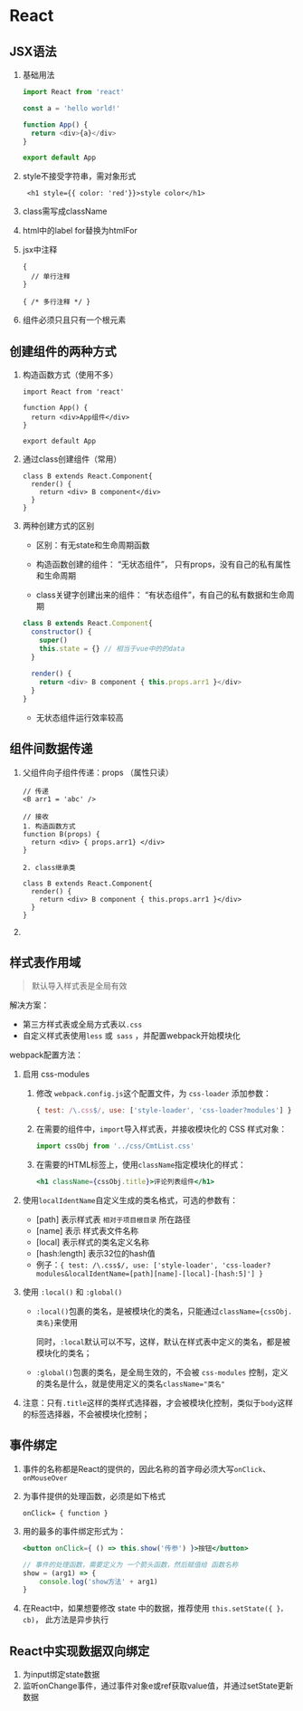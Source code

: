 # React

##  JSX语法

1. 基础用法

   ```javascript
   import React from 'react'
   
   const a = 'hello world!'
   
   function App() {
     return <div>{a}</div>
   }
   
   export default App
   ```

2. style不接受字符串，需对象形式

   ```
    <h1 style={{ color: 'red'}}>style color</h1>
   ```

3. class需写成className

4. html中的label  for替换为htmlFor

4. jsx中注释

   ```
   {
     // 单行注释
   }
       
   { /* 多行注释 */ }
   ```

5. 组件必须只且只有一个根元素

## 创建组件的两种方式

1. 构造函数方式（使用不多）

   ```
   import React from 'react'
   
   function App() {
     return <div>App组件</div>
   }
   
   export default App
   ```

2. 通过class创建组件（常用）

   ```
   class B extends React.Component{
     render() {
       return <div> B component</div>
     }
   }
   ```

3. 两种创建方式的区别

   * 区别：有无state和生命周期函数

   * 构造函数创建的组件： “无状态组件”， 只有props，没有自己的私有属性和生命周期
   * class关键字创建出来的组件： “有状态组件”，有自己的私有数据和生命周期

   ```javascript
   class B extends React.Component{
     constructor() {
       super()
       this.state = {} // 相当于vue中的的data
     }
     
     render() {
       return <div> B component { this.props.arr1 }</div>
     }
   }
   ```

   * 无状态组件运行效率较高

## 组件间数据传递

1. 父组件向子组件传递：props （属性只读）

   ```
   // 传递
   <B arr1 = 'abc' />
   
   // 接收
   1. 构造函数方式
   function B(props) {
     return <div> { props.arr1} </div>
   }
   
   2. class继承类
   
   class B extends React.Component{
     render() {
       return <div> B component { this.props.arr1 }</div>
     }
   }
   ```

   

2. 

## 样式表作用域

> 默认导入样式表是全局有效

解决方案：

* 第三方样式表或全局方式表以`.css`  
* 自定义样式表使用`less`  或` sass` ，并配置webpack开始模块化

webpack配置方法：

1. 启用 css-modules

   1. 修改 `webpack.config.js`这个配置文件，为 `css-loader` 添加参数：

      ```js
      { test: /\.css$/, use: ['style-loader', 'css-loader?modules'] } // 为 .css 后缀名的样式表  启用 CSS 模块化
      ```

   2. 在需要的组件中，`import`导入样式表，并接收模块化的 CSS 样式对象：

      ```js
      import cssObj from '../css/CmtList.css' 
      ```

   3. 在需要的HTML标签上，使用`className`指定模块化的样式：

      ```jsx
      <h1 className={cssObj.title}>评论列表组件</h1>
      ```

2. 使用`localIdentName`自定义生成的类名格式，可选的参数有：

   - [path]  表示样式表 `相对于项目根目录` 所在路径
   - [name]  表示 样式表文件名称
   - [local]  表示样式的类名定义名称
   - [hash:length]  表示32位的hash值
   - 例子：`{ test: /\.css$/, use: ['style-loader', 'css-loader?modules&localIdentName=[path][name]-[local]-[hash:5]'] }`

3. 使用 `:local()` 和 `:global()`

   - `:local()`包裹的类名，是被模块化的类名，只能通过`className={cssObj.类名}`来使用

     同时，`:local`默认可以不写，这样，默认在样式表中定义的类名，都是被模块化的类名；

   - `:global()`包裹的类名，是全局生效的，不会被 `css-modules` 控制，定义的类名是什么，就是使用定义的类名`className="类名"`

4. 注意：只有`.title`这样的类样式选择器，才会被模块化控制，类似于`body`这样的标签选择器，不会被模块化控制；

## 事件绑定

1. 事件的名称都是React的提供的，因此名称的首字母必须大写`onClick`、`onMouseOver`

2. 为事件提供的处理函数，必须是如下格式

   ```
   onClick= { function }
   ```

3. 用的最多的事件绑定形式为：

   ```jsx
   <button onClick={ () => this.show('传参') }>按钮</button>
   
   // 事件的处理函数，需要定义为 一个箭头函数，然后赋值给 函数名称
   show = (arg1) => {
       console.log('show方法' + arg1)
   }
   ```

4. 在React中，如果想要修改 state 中的数据，推荐使用 `this.setState({ }， cb)`， 此方法是异步执行

## React中实现数据双向绑定

1. 为input绑定state数据
2. 监听onChange事件，通过事件对象e或ref获取value值，并通过setState更新数据